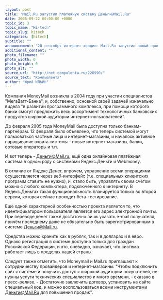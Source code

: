 ```yaml
---
layout: post
title: "Mail.Ru запустил платежную систему Деньги@Mail.Ru"
date: 2005-09-22 00:00:00 +0000
topic_id: 3
topic_name: "Hi-tech"
topic_slug: hitech
categories: [hitech]
subtitle: ""
announcement: "20 сентября интернет-холдинг Mail.Ru запустил новый проект - Деньги@Mail.Ru. Техническим партнером проекта выступила компания MoneyMail."
additional_content: ""
photo_filename: ""
photo_width: 0
photo_height: 0
photo_alt: ""
source_url: "http://net.compulenta.ru/228990/"
source_text: "Компьюлента"
author: "Юрий ИЛЬИН"
---
```

Компания MoneyMail возникла в 2004 году при участии специалистов "МегаВатт-Банка", и, собственно, основной своей задачей изначально видела "в развитии программного комплекса, при помощи которого банки смогут предложить весь ассортимент технологичных банковских продуктов широкой аудитории интернет-пользователей".

До февраля 2005 года MoneyMail была доступна только банкам-партнёрам. 12 февраля было объявлено, что теперь системой могут пользоваться частные лица и интернет-магазины, и началось активное наращивание охвата системы - новые интернет-магазины, банки, сотовые операторы и т.п.

И вот теперь - Деньги@Mail.ru, ещё одна онлайновая платёжная система в одном ряду с системами Яндекс.Деньги и Webmoney.

В отличие от Яндекс.Денег, впрочем, управление всеми операциями осуществляется через веб-интерфейс (т.е. специальных клиентских программ ставить не нужно), и, стало быть, управлять своим счётом можно с любого компьютера, подключённого к интернету. В Яндекс.Деньгах такая функциональность планируется только во второй версии, которая сейчас проходит бета-тестирование.

Ещё одной характерной особенностью проекта является то, что идентификатором пользователя является его адрес электронной почты. При переводе денег также достаточно лишь указать e-mail получателя, причём последнему даже не обязательно быть зарегистрированным в системе Деньги@Mail.ru.

Средства можно хранить как в рублях, так и в долларах и в евро. Однако регистрация в системе доступна только для граждан Российской Федерации, и это, очевидно, означает, что система работает лишь в пределах нашей страны.

Следует также отметить, что Moneymail и Mail.ru приглашают к сотрудничеству провайдеров и интернет-магазины: "Чтобы подключить сайт к системе и получить доступ к широкой аудитории покупателей, не нужны услуги технических специалистов и много времени, - сказано в пресс-релизе. - Достаточно заключить договор, установить на сайте специальный код, и можно воспользоваться всеми инструментами Деньги@Mail.Ru для повышения продаж".
